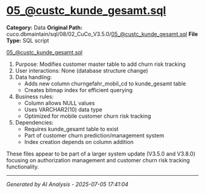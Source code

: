 # 05_@custc_kunde_gesamt.sql

**Category:** Data
**Original Path:** cuco.dbmaintain/sql/08/02_CuCo_V3.5.0/05_@custc_kunde_gesamt.sql
**File Type:** SQL script

05_@custc_kunde_gesamt.sql
1. Purpose: Modifies customer master table to add churn risk tracking
2. User interactions: None (database structure change)
3. Data handling:
   - Adds new column churngefahr_mobil_cd to kunde_gesamt table
   - Creates bitmap index for efficient querying
4. Business rules:
   - Column allows NULL values
   - Uses VARCHAR2(10) data type
   - Optimized for mobile customer churn risk tracking
5. Dependencies:
   - Requires kunde_gesamt table to exist
   - Part of customer churn prediction/management system
   - Index creation depends on column addition

These files appear to be part of a larger system update (V3.5.0 and V3.8.0) focusing on authorization management and customer churn risk tracking functionality.

---
*Generated by AI Analysis - 2025-07-05 17:41:04*
